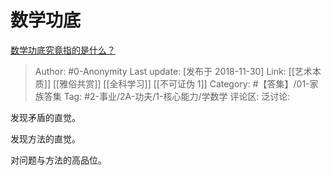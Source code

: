 # 数学功底
[数学功底究竟指的是什么？](https://www.zhihu.com/question/26589105/answer/542404030)

> Author: #0-Anonymity
> Last update: [发布于 2018-11-30]
> Link: [[艺术本质]] [[雅俗共赏]] [[全科学习]] [[不可证伪 1]]
> Category: #【答集】/01-家族答集
> Tag: #2-事业/2A-功夫/1-核心能力/学数学
> 评论区:
> 泛讨论:

发现矛盾的直觉。

发现方法的直觉。

对问题与方法的高品位。
